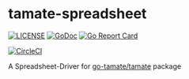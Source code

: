 # tamate-spreadsheet

[![LICENSE](https://img.shields.io/badge/license-MIT-blue.svg)](LICENSE)
[![GoDoc](https://godoc.org/github.com/go-tamate/tamate-spreadsheet?status.svg)](https://godoc.org/github.com/go-tamate/tamate-spreadsheet)
[![Go Report Card](https://goreportcard.com/badge/github.com/go-tamate/tamate-spreadsheet)](https://goreportcard.com/report/github.com/go-tamate/tamate-spreadsheet)

[![CircleCI](https://circleci.com/gh/go-tamate/tamate-spreadsheet.svg?style=svg)](https://circleci.com/gh/go-tamate/tamate-spreadsheet)

A Spreadsheet-Driver for [go-tamate/tamate](https://godoc.org/github.com/go-tamate/tamate) package
